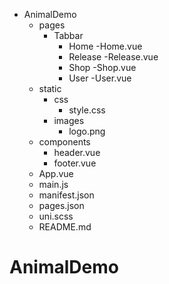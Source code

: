 - AnimalDemo
  - pages
    - Tabbar
      - Home
        -Home.vue 
      - Release
        -Release.vue 
      - Shop
        -Shop.vue 
      - User
        -User.vue 
  - static
    - css
      - style.css
    - images
      - logo.png
  - components
    - header.vue
    - footer.vue
  - App.vue
  - main.js
  - manifest.json
  - pages.json
  - uni.scss
  - README.md
# AnimalDemo

